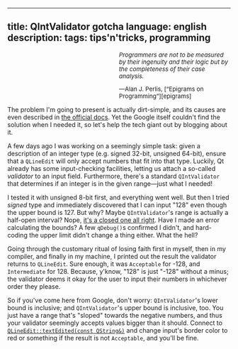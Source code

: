 ----
title: QIntValidator gotcha
language: english
description: 
tags: tips'n'tricks, programming
----

<div style="margin-left: 50%; font-size: 0.833rem;">
<p style="font-style: italic;">
Programmers are not to be measured by their ingenuity and their logic but by the
completeness of their case analysis.
</p>
<p>
—Alan J. Perlis, [“Epigrams on Programming”][epigrams]
</p>
</div>

The problem I'm going to present is actually dirt-simple, and its causes are
even described in [the official docs][validate-docs]. Yet the Google itself
couldn't find the solution when I needed it, so let's help the tech giant out
by blogging about it.

A few days ago I was working on a seemingly simple task: given a description of
an integer type (e.g. signed 32-bit, unsigned 64-bit), ensure that a `QLineEdit`
will only accept numbers that fit into that type. Luckily, Qt already has some
input-checking facilities, letting us attach a so-called *validator* to an input
field. Furthermore, there's a standard `QIntValidator` that determines if an
integer is in the given range—just what I needed!

I tested it with unsigned 8-bit first, and everything went well. But then
I tried *signed* type and immediately discovered that I can input "128" even
though the upper bound is 127. But why? Maybe `QIntValidator`'s range is
actually a half-open interval? Nope, [it's a closed one all
right][constructor-docs]. Have I made an error calculating the bounds? A few
`qDebug()`s confirmed I didn't, and hard-coding the upper limit didn't change
a thing either. What the hell?

Going through the customary ritual of losing faith first in myself, then in my
compiler, and finally in my machine, I printed out the result the validator
returns to `QLineEdit`. Sure enough, it was `Acceptable` for -128, and
`Intermediate` for 128. Because, y'know, "128" is just "-128" without a minus;
the validator deems it okay for the user to input their numbers in whichever
order they please.

So if you've come here from Google, don't worry: `QIntValidator`'s lower bound
is inclusive; and `QIntValidator`'s upper bound is inclusive, too. You just
have a range that's "sloped" towards the negative numbers, and thus your
validator seemingly accepts values bigger than it should. Connect to
[`QLineEdit::​textEdited(const QString&)`][textedited] and change input's
border color to red or something if the result is not `Acceptable`, and you'll
be fine.

[epigrams]:
    https://web.archive.org/web/19990117034445/http://www-pu.informatik.uni-tuebingen.de/users/klaeren/epigrams.html
    "Epigrams on Programming — Internet Archive Wayback Machine"
[validate-docs]:
    https://doc.qt.io/qt-5/qintvalidator.html#validate
    "QIntValidator class | Qt GUI 5.9"
[constructor-docs]:
    https://doc.qt.io/qt-5/qintvalidator.html#QIntValidator-1
    "QIntValidator class | Qt GUI 5.9"
[textEdited]:
    https://doc.qt.io/qt-5/qlineedit.html#textEdited
    "QLineEdit class | Qt Widgets 5.9"
